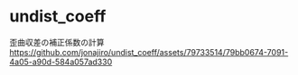 # undist_coeff
歪曲収差の補正係数の計算</br>
https://github.com/jonajiro/undist_coeff/assets/79733514/79bb0674-7091-4a05-a90d-584a057ad330
